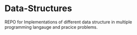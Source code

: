 # Data-Structures
REPO for 
Implementations of different data structure in multiple programming langauge and pracice problems.  
